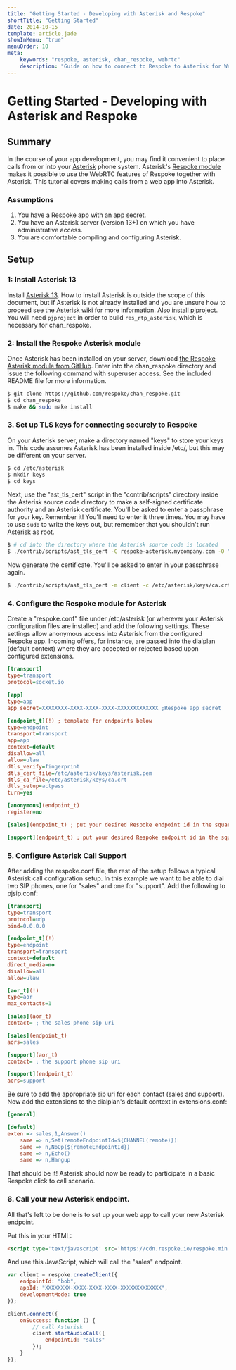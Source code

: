 ```yaml
---
title: "Getting Started - Developing with Asterisk and Respoke"
shortTitle: "Getting Started"
date: 2014-10-15
template: article.jade
showInMenu: "true"
menuOrder: 10
meta:
    keywords: "respoke, asterisk, chan_respoke, webrtc"
    description: "Guide on how to connect to Respoke to Asterisk for WebRTC and web app calling features."
---
```


# Getting Started - Developing with Asterisk and Respoke

## Summary

In the course of your app development, you may find it convenient to place calls from or into your [Asterisk](http://asterisk.org/) phone system. Asterisk's [Respoke module](https://github.com/respoke/chan_respoke) makes it possible to use the WebRTC features of Respoke together with Asterisk. This tutorial covers making calls from a web app into Asterisk.

### Assumptions

1. You have a Respoke app with an app secret.
1. You have an Asterisk server (version 13+) on which you have administrative access.
1. You are comfortable compiling and configuring Asterisk.

## Setup

### 1: Install Asterisk 13

Install [Asterisk 13](http://www.asterisk.org/downloads). How to install Asterisk is outside the scope of this document, but if Asterisk is not already installed and you are unsure how to proceed see the [Asterisk wiki](https://wiki.asterisk.org/wiki/display/AST/Installing+Asterisk) for more information. Also [install pjproject](https://wiki.asterisk.org/wiki/display/AST/Building+and+Installing+pjproject). You will need `pjproject` in order to build `res_rtp_asterisk`, which is necessary for chan_respoke.

### 2: Install the Respoke Asterisk module

Once Asterisk has been installed on your server, download [the Respoke Asterisk module from GitHub](https://github.com/respoke/chan_respoke). Enter into the chan_respoke directory and issue the following command with superuser access. See the included README file for more information.

```bash
$ git clone https://github.com/respoke/chan_respoke.git
$ cd chan_respoke
$ make && sudo make install
```

### 3. Set up TLS keys for connecting securely to Respoke

On your Asterisk server, make a directory named "keys" to store your keys in. This code assumes Asterisk has been installed inside /etc/, but this may be different on your server.

```bash
$ cd /etc/asterisk
$ mkdir keys
$ cd keys
```

Next, use the "ast_tls_cert" script in the "contrib/scripts" directory inside the Asterisk source code directory to make a self-signed certificate authority and an Asterisk certificate. You'll be asked to enter a passphrase for your key. Remember it! You'll need to enter it three times. You may have to use `sudo` to write the keys out, but remember that you shouldn't run Asterisk as root.

```bash
$ # cd into the directory where the Asterisk source code is located
$ ./contrib/scripts/ast_tls_cert -C respoke-asterisk.mycompany.com -O "My Respoke App" -d /etc/asterisk/keys
```

Now generate the certificate.  You'll be asked to enter in your passphrase again.

```bash
$ ./contrib/scripts/ast_tls_cert -m client -c /etc/asterisk/keys/ca.crt -k /etc/asterisk/keys/ca.key -C respoke-asterisk.myrespokeapp.com -O "My Respoke App" -d /etc/asterisk/keys -o respoke-asterisk.myrespokeapp.com
```

### 4. Configure the Respoke module for Asterisk

Create a "respoke.conf" file under /etc/asterisk (or wherever your Asterisk configuration files are installed) and add the following settings. These settings allow anonymous access into Asterisk from the configured Respoke app. Incoming offers, for instance, are passed into the dialplan (default context) where they are accepted or rejected based upon configured extensions.

```ini
[transport]
type=transport
protocol=socket.io

[app]
type=app
app_secret=XXXXXXXX-XXXX-XXXX-XXXX-XXXXXXXXXXXXX ;Respoke app secret

[endpoint_t](!) ; template for endpoints below
type=endpoint
transport=transport
app=app
context=default
disallow=all
allow=ulaw
dtls_verify=fingerprint
dtls_cert_file=/etc/asterisk/keys/asterisk.pem
dtls_ca_file=/etc/asterisk/keys/ca.crt
dtls_setup=actpass
turn=yes

[anonymous](endpoint_t)
register=no

[sales](endpoint_t) ; put your desired Respoke endpoint id in the square brackets

[support](endpoint_t) ; put your desired Respoke endpoint id in the square brackets
```

### 5. Configure Asterisk Call Support

After adding the respoke.conf file, the rest of the setup follows a typical Asterisk call configuration setup. In this example we want to be able to dial two SIP phones, one for "sales" and one for "support". Add the following to pjsip.conf:

```ini
[transport]
type=transport
protocol=udp
bind=0.0.0.0

[endpoint_t](!)
type=endpoint
transport=transport
context=default
direct_media=no
disallow=all
allow=ulaw

[aor_t](!)
type=aor
max_contacts=1

[sales](aor_t)
contact= ; the sales phone sip uri

[sales](endpoint_t)
aors=sales

[support](aor_t)
contact= ; the support phone sip uri

[support](endpoint_t)
aors=support
```

Be sure to add the appropriate sip uri for each contact (sales and support). Now add the extensions to the dialplan's default context in extensions.conf:

```ini
[general]

[default]
exten => sales,1,Answer()
    same => n,Set(remoteEndpointId=${CHANNEL(remote)})
    same => n,NoOp(${remoteEndpointId})
    same => n,Echo()
    same => n,Hangup
```

That should be it!  Asterisk should now be ready to participate in a basic Respoke click to call scenario.

### 6. Call your new Asterisk endpoint.

All that's left to be done is to set up your web app to call your new Asterisk endpoint.

Put this in your HTML:

```html
<script type='text/javascript' src='https://cdn.respoke.io/respoke.min.js'></script>
```

And use this JavaScript, which will call the "sales" endpoint.

```javascript
var client = respoke.createClient({
    endpointId: "bob",
    appId: "XXXXXXXX-XXXX-XXXX-XXXX-XXXXXXXXXXXXX",
    developmentMode: true
});

client.connect({
    onSuccess: function () {
        // call Asterisk
        client.startAudioCall({
            endpointId: "sales"
        });
    }
});
```